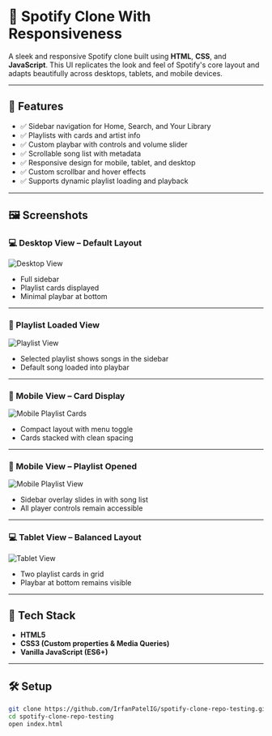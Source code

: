 # 🎵 Spotify Clone With Responsiveness

A sleek and responsive Spotify clone built using **HTML**, **CSS**, and **JavaScript**. This UI replicates the look and feel of Spotify's core layout and adapts beautifully across desktops, tablets, and mobile devices.

---

## 🚀 Features

- ✅ Sidebar navigation for Home, Search, and Your Library
- ✅ Playlists with cards and artist info
- ✅ Custom playbar with controls and volume slider
- ✅ Scrollable song list with metadata
- ✅ Responsive design for mobile, tablet, and desktop
- ✅ Custom scrollbar and hover effects
- ✅ Supports dynamic playlist loading and playback

---

## 🖼️ Screenshots

### 💻 Desktop View – Default Layout

![Desktop View](./assets/Spotify_1.jpg)

- Full sidebar
- Playlist cards displayed
- Minimal playbar at bottom

---

### 🎵 Playlist Loaded View

![Playlist View](./assets/Spotify_2.jpg)

- Selected playlist shows songs in the sidebar
- Default song loaded into playbar

---

### 📱 Mobile View – Card Display

![Mobile Playlist Cards](./assets/Spotify_3.jpg)

- Compact layout with menu toggle
- Cards stacked with clean spacing

---

### 📱 Mobile View – Playlist Opened

![Mobile Playlist View](./assets/Spotify_4.jpg)

- Sidebar overlay slides in with song list
- All player controls remain accessible

---

### 💻 Tablet View – Balanced Layout

![Tablet View](./assets/Spotify_5.jpg)

- Two playlist cards in grid
- Playbar at bottom remains visible

---

## 📁 Tech Stack

- **HTML5**
- **CSS3 (Custom properties & Media Queries)**
- **Vanilla JavaScript (ES6+)**

---

## 🛠️ Setup

```bash
git clone https://github.com/IrfanPatelIG/spotify-clone-repo-testing.git
cd spotify-clone-repo-testing
open index.html
